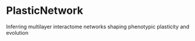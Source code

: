 # PlasticNetwork
Inferring multilayer interactome networks shaping phenotypic plasticity and evolution
